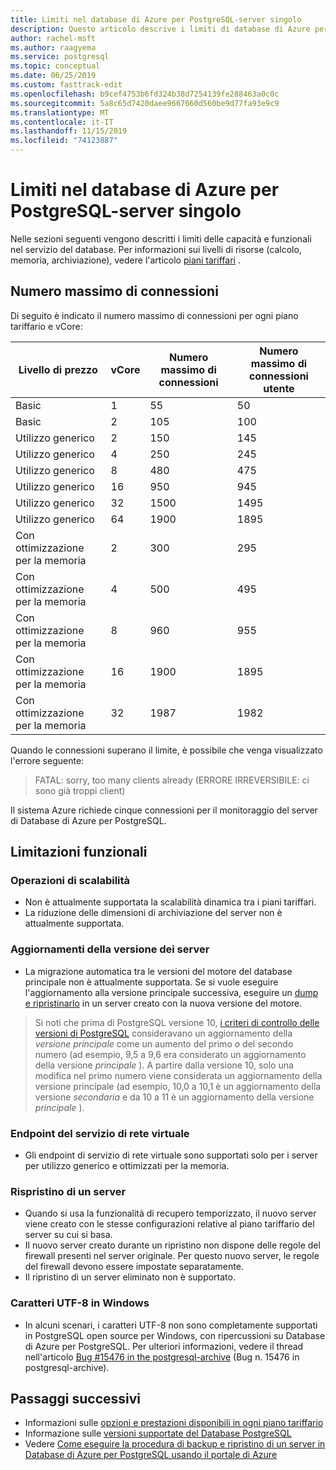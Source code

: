 ```yaml
---
title: Limiti nel database di Azure per PostgreSQL-server singolo
description: Questo articolo descrive i limiti di database di Azure per PostgreSQL-server singolo, ad esempio il numero di opzioni del motore di connessione e di archiviazione.
author: rachel-msft
ms.author: raagyema
ms.service: postgresql
ms.topic: conceptual
ms.date: 06/25/2019
ms.custom: fasttrack-edit
ms.openlocfilehash: b9cef4753b6fd324b38d7254139fe288463a0c0c
ms.sourcegitcommit: 5a8c65d7420daee9667660d560be9d77fa93e9c9
ms.translationtype: MT
ms.contentlocale: it-IT
ms.lasthandoff: 11/15/2019
ms.locfileid: "74123887"
---
```

# <a name="limits-in-azure-database-for-postgresql---single-server"></a>Limiti nel database di Azure per PostgreSQL-server singolo
Nelle sezioni seguenti vengono descritti i limiti delle capacità e funzionali nel servizio del database. Per informazioni sui livelli di risorse (calcolo, memoria, archiviazione), vedere l'articolo [piani tariffari](concepts-pricing-tiers.md) .


## <a name="maximum-connections"></a>Numero massimo di connessioni
Di seguito è indicato il numero massimo di connessioni per ogni piano tariffario e vCore: 

|**Livello di prezzo**| **vCore**| **Numero massimo di connessioni** | **Numero massimo di connessioni utente** |
|---|---|---|---|
|Basic| 1| 55 | 50|
|Basic| 2| 105 | 100|
|Utilizzo generico| 2| 150| 145|
|Utilizzo generico| 4| 250| 245|
|Utilizzo generico| 8| 480| 475|
|Utilizzo generico| 16| 950| 945|
|Utilizzo generico| 32| 1500| 1495|
|Utilizzo generico| 64| 1900| 1895|
|Con ottimizzazione per la memoria| 2| 300| 295|
|Con ottimizzazione per la memoria| 4| 500| 495|
|Con ottimizzazione per la memoria| 8| 960| 955|
|Con ottimizzazione per la memoria| 16| 1900| 1895|
|Con ottimizzazione per la memoria| 32| 1987| 1982|

Quando le connessioni superano il limite, è possibile che venga visualizzato l'errore seguente:
> FATAL: sorry, too many clients already (ERRORE IRREVERSIBILE: ci sono già troppi client)

Il sistema Azure richiede cinque connessioni per il monitoraggio del server di Database di Azure per PostgreSQL. 

## <a name="functional-limitations"></a>Limitazioni funzionali
### <a name="scale-operations"></a>Operazioni di scalabilità
- Non è attualmente supportata la scalabilità dinamica tra i piani tariffari.
- La riduzione delle dimensioni di archiviazione del server non è attualmente supportata.

### <a name="server-version-upgrades"></a>Aggiornamenti della versione dei server
- La migrazione automatica tra le versioni del motore del database principale non è attualmente supportata. Se si vuole eseguire l'aggiornamento alla versione principale successiva, eseguire un [dump e ripristinarlo](./howto-migrate-using-dump-and-restore.md) in un server creato con la nuova versione del motore.

> Si noti che prima di PostgreSQL versione 10, [i criteri di controllo delle versioni di PostgreSQL](https://www.postgresql.org/support/versioning/) consideravano un aggiornamento della _versione principale_ come un aumento del primo _o_ del secondo numero (ad esempio, 9,5 a 9,6 era considerato un aggiornamento della versione _principale_ ).
> A partire dalla versione 10, solo una modifica nel primo numero viene considerata un aggiornamento della versione principale (ad esempio, 10,0 a 10,1 è un aggiornamento della versione _secondaria_ e da 10 a 11 è un aggiornamento della versione _principale_ ).

### <a name="vnet-service-endpoints"></a>Endpoint del servizio di rete virtuale
- Gli endpoint di servizio di rete virtuale sono supportati solo per i server per utilizzo generico e ottimizzati per la memoria.

### <a name="restoring-a-server"></a>Rispristino di un server
- Quando si usa la funzionalità di recupero temporizzato, il nuovo server viene creato con le stesse configurazioni relative al piano tariffario del server su cui si basa.
- Il nuovo server creato durante un ripristino non dispone delle regole del firewall presenti nel server originale. Per questo nuovo server, le regole del firewall devono essere impostate separatamente.
- Il ripristino di un server eliminato non è supportato.

### <a name="utf-8-characters-on-windows"></a>Caratteri UTF-8 in Windows
- In alcuni scenari, i caratteri UTF-8 non sono completamente supportati in PostgreSQL open source per Windows, con ripercussioni su Database di Azure per PostgreSQL. Per ulteriori informazioni, vedere il thread nell'articolo [Bug #15476 in the postgresql-archive](https://www.postgresql-archive.org/BUG-15476-Problem-on-show-trgm-with-4-byte-UTF-8-characters-td6056677.html) (Bug n. 15476 in postgresql-archive).

## <a name="next-steps"></a>Passaggi successivi
- Informazioni sulle [opzioni e prestazioni disponibili in ogni piano tariffario](concepts-pricing-tiers.md)
- Informazione sulle [versioni supportate del Database PostgreSQL](concepts-supported-versions.md)
- Vedere [Come eseguire la procedura di backup e ripristino di un server in Database di Azure per PostgreSQL usando il portale di Azure](howto-restore-server-portal.md)
